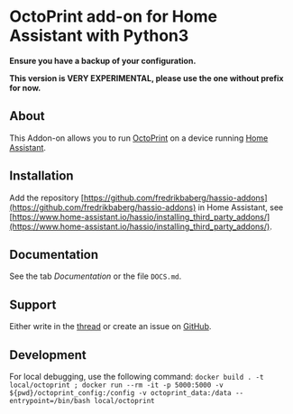 # OctoPrint add-on for Home Assistant with Python3

**Ensure you have a backup of your configuration.**

**This version is VERY EXPERIMENTAL, please use the one without prefix for now.**

## About

This Addon-on allows you to run [OctoPrint](https://octoprint.org) on a device running [Home Assistant](https://home-assistant.io/).

## Installation

Add the repository [https://github.com/fredrikbaberg/hassio-addons](https://github.com/fredrikbaberg/hassio-addons) in Home Assistant, see [https://www.home-assistant.io/hassio/installing_third_party_addons/](https://www.home-assistant.io/hassio/installing_third_party_addons/).

## Documentation

See the tab _Documentation_ or the file `DOCS.md`.

## Support

Either write in the [thread](https://community.home-assistant.io/t/repository-octoprint-wip/22883) or create an issue on [GitHub](https://github.com/fredrikbaberg/hassio-addons).

## Development

For local debugging, use the following command: `docker build . -t local/octoprint ; docker run --rm -it -p 5000:5000 -v ${pwd}/octoprint_config:/config -v octoprint_data:/data --entrypoint=/bin/bash local/octoprint`
